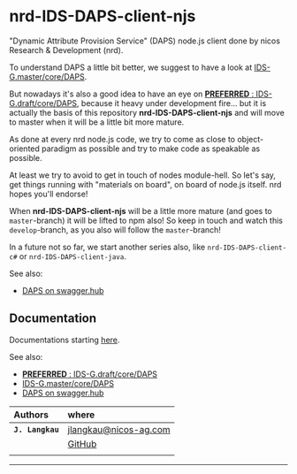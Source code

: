 # nrd-IDS-DAPS-client-njs

"Dynamic Attribute Provision Service" (DAPS) node.js client done
 by nicos Research & Development (nrd).

To understand DAPS a little bit better, we suggest to have a look
 at [IDS-G.master/core/DAPS](https://github.com/International-Data-Spaces-Association/IDS-G/tree/master/core/DAPS).
 
But nowadays it's also a good idea to have an eye on
 [**PREFERRED** : IDS-G.draft/core/DAPS](https://github.com/International-Data-Spaces-Association/IDS-G/tree/draft/core/DAPS),
 because it heavy under development fire... but it is actually the
 basis of this repository **nrd-IDS-DAPS-client-njs** and will move
 to master when it will be a little bit more mature.
 
As done at every nrd node.js code, we try to come as close to
 object-oriented paradigm as possible and try to make code as
 speakable as possible.  

At least we try to avoid to get in touch of nodes module-hell. So let's
 say, get things running with "materials on board", on board of node.js
 itself. nrd hopes you'll endorse!

When **nrd-IDS-DAPS-client-njs** will be a little more mature (and goes
 to `master`-branch) it will be lifted to npm also! So keep in touch and
 watch this `develop`-branch, as you also will follow the `master`-branch!

In a future not so far, we start another series also, like `nrd-IDS-DAPS-client-c#`
 or `nrd-IDS-DAPS-client-java`.  

See also: 

- [DAPS on swagger.hub](https://app.swaggerhub.com/apis/IDS_Association/DynamicAttributeProvisioningService/)

## Documentation

Documentations starting [here](./doc/README.md).


See also: 

- [**PREFERRED** : IDS-G.draft/core/DAPS](https://github.com/International-Data-Spaces-Association/IDS-G/tree/master/core/DAPS)
- [IDS-G.master/core/DAPS](https://github.com/International-Data-Spaces-Association/IDS-G/tree/master/core/DAPS)
- [DAPS on swagger.hub](https://app.swaggerhub.com/apis/IDS_Association/DynamicAttributeProvisioningService/)


|**Authors**| where 
|:---|:---|
|**`J. Langkau`**| jlangkau@nicos-ag.com | 
| | [GitHub](https://github.com/jlangkau)
|||

---
